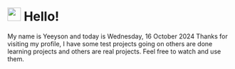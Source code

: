  <h1>
    <img src="https://emojis.slackmojis.com/emojis/images/1643510097/45343/hi.gif?1643510097" width="30"/> 
    Hello!
 </h1>
 <p>
    My name is Yeeyson and today is Wednesday, 16 October 2024
    Thanks for visiting my profile, I have some test projects going on others are done learning projects and others are real projects.
    Feel free to watch and use them.
 </p>